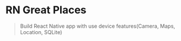 # RN Great Places

> Build React Native app with use device features(Camera, Maps, Location, SQLite)